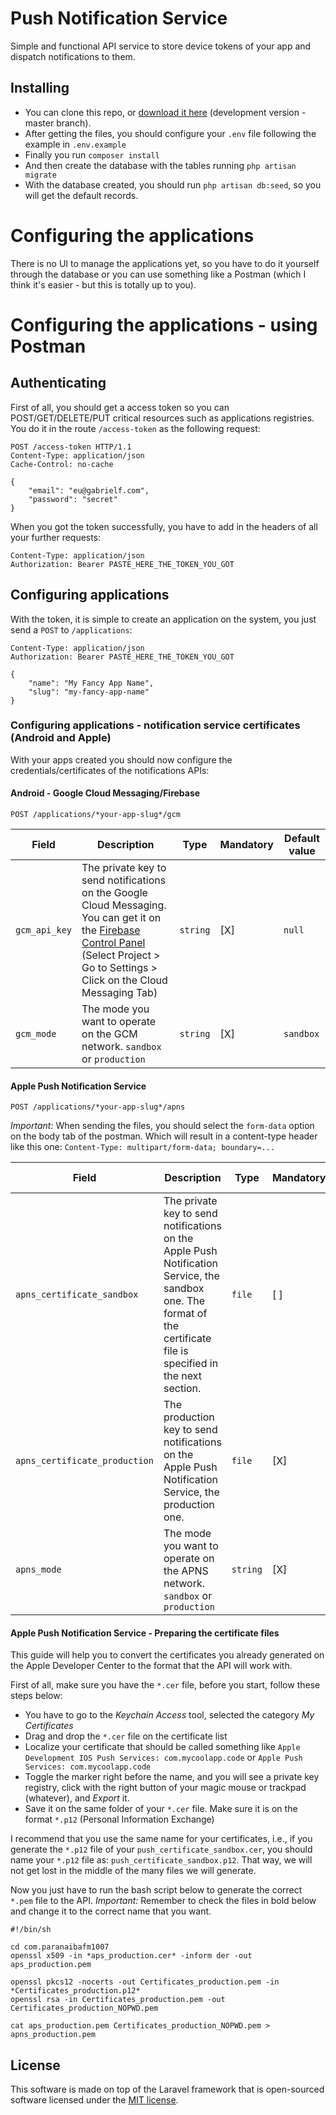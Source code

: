 # Push Notification Service

Simple and functional API service to store device tokens of your app and dispatch notifications to them.

## Installing

* You can clone this repo, or [download it here](https://github.com/gabfr/pns/archive/master.zip) (development version - master branch).
* After getting the files, you should configure your `.env` file following the example in `.env.example`
* Finally you run `composer install`
* And then create the database with the tables running `php artisan migrate`
* With the database created, you should run `php artisan db:seed`, so you will get the default records.

# Configuring the applications

There is no UI to manage the applications yet, so you have to do it yourself through the database or you can use something like a Postman (which I think it's easier - but this is totally up to you).

# Configuring the applications - using Postman

## Authenticating

First of all, you should get a access token so you can POST/GET/DELETE/PUT critical resources such as applications registries.
You do it in the route `/access-token` as the following request:
```
POST /access-token HTTP/1.1
Content-Type: application/json
Cache-Control: no-cache

{
	"email": "eu@gabrielf.com",
	"password": "secret"
}
```

When you got the token successfully, you have to add in the headers of all your further requests:
```
Content-Type: application/json
Authorization: Bearer PASTE_HERE_THE_TOKEN_YOU_GOT
```

## Configuring applications

With the token, it is simple to create an application on the system, you just send a `POST` to `/applications`:
```
Content-Type: application/json
Authorization: Bearer PASTE_HERE_THE_TOKEN_YOU_GOT

{
	"name": "My Fancy App Name",
	"slug": "my-fancy-app-name"
}
```

### Configuring applications - notification service certificates (Android and Apple)

With your apps created you should now configure the credentials/certificates of the notifications APIs:

#### Android - Google Cloud Messaging/Firebase

`POST /applications/*your-app-slug*/gcm`

Field | Description | Type | Mandatory | Default value
----- | ----------- | ---- | --------- | -------------
`gcm_api_key` | The private key to send notifications on the Google Cloud Messaging. You can get it on the [Firebase Control Panel](https://console.firebase.google.com) (Select Project > Go to Settings > Click on the Cloud Messaging Tab) | `string` | [X] | `null`
`gcm_mode` | The mode you want to operate on the GCM network. `sandbox` or `production` | `string` | [X] | `sandbox`

#### Apple Push Notification Service

`POST /applications/*your-app-slug*/apns`

*Important:* When sending the files, you should select the `form-data` option on the body tab of the postman. Which will result in a content-type header like this one:
`Content-Type: multipart/form-data; boundary=...`

Field | Description | Type | Mandatory | Default value
----- | ----------- | ---- | --------- | -------------
`apns_certificate_sandbox` | The private key to send notifications on the Apple Push Notification Service, the sandbox one. The format of the certificate file is specified in the next section. | `file` | [ ] | `null`
`apns_certificate_production` | The production key to send notifications on the Apple Push Notification Service, the production one. | `file` | [X] | `null`
`apns_mode` | The mode you want to operate on the APNS network. `sandbox` or `production` | `string` | [X] | `sandbox`

#### Apple Push Notification Service - Preparing the certificate files

This guide will help you to convert the certificates you already generated on the Apple Developer Center to the format that the API will work with.

First of all, make sure you have the `*.cer` file, before you start, follow these steps below:
* You have to go to the *Keychain Access* tool, selected the category *My Certificates*
* Drag and drop the `*.cer` file on the certificate list
* Localize your certificate that should be called something like `Apple Development IOS Push Services: com.mycoolapp.code` or `Apple Push Services: com.mycoolapp.code`
* Toggle the marker right before the name, and you will see a private key registry, click with the right button of your magic mouse or trackpad (whatever), and *Export* it.
* Save it on the same folder of your `*.cer` file. Make sure it is on the format `*.p12` (Personal Information Exchange)

I recommend that you use the same name for your certificates, i.e., if you generate the `*.p12` file of your `push_certificate_sandbox.cer`, you should name your `*.p12` file as: `push_certificate_sandbox.p12`. That way, we will not get lost in the middle of the many files we will generate.

Now you just have to run the bash script below to generate the correct `*.pem` file to the API.
*Important:* Remember to check the files in bold below and change it to the correct name that you want.

```
#!/bin/sh

cd com.paranaibafm1007
openssl x509 -in *aps_production.cer* -inform der -out aps_production.pem

openssl pkcs12 -nocerts -out Certificates_production.pem -in *Certificates_production.p12*
openssl rsa -in Certificates_production.pem -out Certificates_production_NOPWD.pem

cat aps_production.pem Certificates_production_NOPWD.pem > apns_production.pem
```

## License

This software is made on top of the Laravel framework that is open-sourced software licensed under the [MIT license](http://opensource.org/licenses/MIT).
